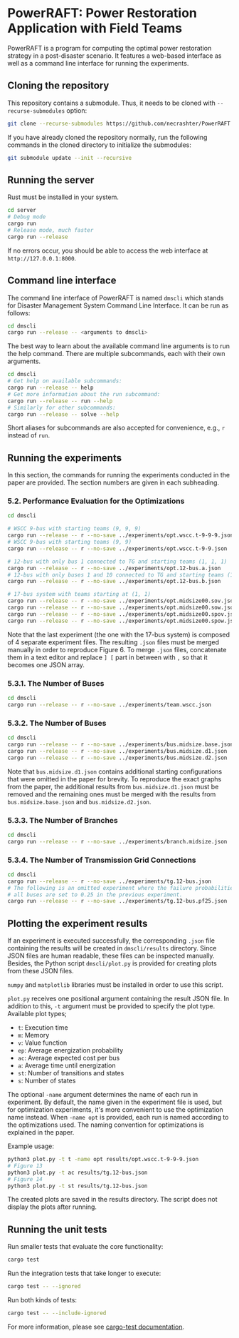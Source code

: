 # PowerRAFT: Power Restoration Application with Field Teams

PowerRAFT is a program for computing the optimal power restoration strategy in a post-disaster scenario.
It features a web-based interface as well as a command line interface for running the experiments.


## Cloning the repository

This repository contains a submodule. Thus, it needs to be cloned with `--recurse-submodules` option:
```sh
git clone --recurse-submodules https://github.com/necrashter/PowerRAFT
```

If you have already cloned the repository normally, run the following commands in the cloned directory to initialize the submodules:
```sh
git submodule update --init --recursive
```


## Running the server

Rust must be installed in your system.

```sh
cd server
# Debug mode
cargo run
# Release mode, much faster
cargo run --release
```

If no errors occur, you should be able to access the web interface at `http://127.0.0.1:8000`.


## Command line interface

The command line interface of PowerRAFT is named `dmscli` which stands for Disaster Management System Command Line Interface.
It can be run as follows:
```sh
cd dmscli
cargo run --release -- <arguments to dmscli>
```

The best way to learn about the available command line arguments is to run the help command.
There are multiple subcommands, each with their own arguments.
```sh
cd dmscli
# Get help on available subcommands:
cargo run --release -- help
# Get more information about the run subcommand:
cargo run --release -- run --help
# Similarly for other subcommands:
cargo run --release -- solve --help
```

Short aliases for subcommands are also accepted for convenience, e.g., `r` instead of `run`.


## Running the experiments

In this section, the commands for running the experiments conducted in the paper are provided.
The section numbers are given in each subheading.

### 5.2. Performance Evaluation for the Optimizations
```sh
cd dmscli

# WSCC 9-bus with starting teams (9, 9, 9)
cargo run --release -- r --no-save ../experiments/opt.wscc.t-9-9-9.json
# WSCC 9-bus with starting teams (9, 9)
cargo run --release -- r --no-save ../experiments/opt.wscc.t-9-9.json

# 12-bus with only bus 1 connected to TG and starting teams (1, 1, 1)
cargo run --release -- r --no-save ../experiments/opt.12-bus.a.json
# 12-bus with only buses 1 and 10 connected to TG and starting teams (1, 1)
cargo run --release -- r --no-save ../experiments/opt.12-bus.b.json

# 17-bus system with teams starting at (1, 1)
cargo run --release -- r --no-save ../experiments/opt.midsize00.sov.json
cargo run --release -- r --no-save ../experiments/opt.midsize00.sow.json
cargo run --release -- r --no-save ../experiments/opt.midsize00.spov.json
cargo run --release -- r --no-save ../experiments/opt.midsize00.spow.json
```

Note that the last experiment (the one with the 17-bus system) is composed of 4 separate experiment files.
The resulting `.json` files must be merged manually in order to reproduce Figure 6.
To merge `.json` files, concatenate them in a text editor and replace `] [` part in between with `,` so that it becomes one JSON array.

### 5.3.1. The Number of Buses
```sh
cd dmscli
cargo run --release -- r --no-save ../experiments/team.wscc.json 
```

### 5.3.2. The Number of Buses
```sh
cd dmscli
cargo run --release -- r --no-save ../experiments/bus.midsize.base.json
cargo run --release -- r --no-save ../experiments/bus.midsize.d1.json
cargo run --release -- r --no-save ../experiments/bus.midsize.d2.json
```

Note that `bus.midsize.d1.json` contains additional starting configurations that were omitted in the paper for brevity.
To reproduce the exact graphs from the paper, the additional results from `bus.midsize.d1.json` must be removed and the remaining ones must be merged with the results from `bus.midsize.base.json` and `bus.midsize.d2.json`.

### 5.3.3. The Number of Branches
```sh
cd dmscli
cargo run --release -- r --no-save ../experiments/branch.midsize.json 
```

### 5.3.4. The Number of Transmission Grid Connections
```sh
cd dmscli
cargo run --release -- r --no-save ../experiments/tg.12-bus.json 
# The following is an omitted experiment where the failure probabilities of
# all buses are set to 0.25 in the previous experiment.
cargo run --release -- r --no-save ../experiments/tg.12-bus.pf25.json 
```


## Plotting the experiment results

If an experiment is executed successfully, the corresponding `.json` file containing the results will be created in `dmscli/results` directory.
Since JSON files are human readable, these files can be inspected manually.
Besides, the Python script `dmscli/plot.py` is provided for creating plots from these JSON files.

`numpy` and `matplotlib` libraries must be installed in order to use this script.

`plot.py` receives one positional argument containing the result JSON file.
In addition to this, `-t` argument must be provided to specify the plot type. Available plot types;
- `t`: Execution time
- `m`: Memory
- `v`: Value function
- `ep`: Average energization probability
- `ac`: Average expected cost per bus
- `a`: Average time until energization
- `st`: Number of transitions and states
- `s`: Number of states

The optional `-name` argument determines the name of each run in experiment.
By default, the name given in the experiment file is used, but for optimization experiments, it's more convenient to use the optimization name instead.
When `-name opt` is provided, each run is named according to the optimizations used.
The naming convention for optimizations is explained in the paper.

Example usage:
```sh
python3 plot.py -t t -name opt results/opt.wscc.t-9-9-9.json
# Figure 13
python3 plot.py -t ac results/tg.12-bus.json 
# Figure 14
python3 plot.py -t st results/tg.12-bus.json 
```

The created plots are saved in the results directory.
The script does not display the plots after running.


## Running the unit tests

Run smaller tests that evaluate the core functionality:
```sh
cargo test
```

Run the integration tests that take longer to execute:
```sh
cargo test -- --ignored
```

Run both kinds of tests:
```sh
cargo test -- --include-ignored
```

For more information, please see [cargo-test documentation](https://doc.rust-lang.org/cargo/commands/cargo-test.html).
